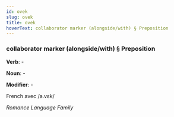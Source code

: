 ```yaml
---
id: ovek
slug: ovek
title: ovek
hoverText: collaborator marker (alongside/with) § Preposition
---
```


### collaborator marker (alongside/with) § Preposition

**Verb**: -

**Noun**: -

**Modifier**: -

French avec /a.vɛk/

*Romance Language Family*